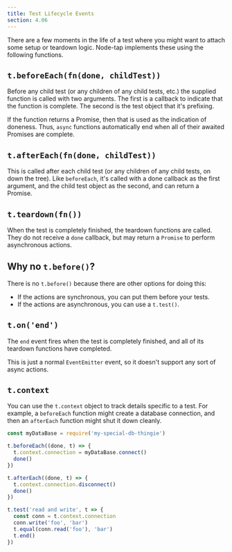 ```yaml
---
title: Test Lifecycle Events
section: 4.06
---
```


There are a few moments in the life of a test where you might want to attach
some setup or teardown logic.  Node-tap implements these using the following
functions.

## `t.beforeEach(fn(done, childTest))`

Before any child test (or any children of any child tests, etc.) the supplied
function is called with two arguments.  The first is a callback to indicate
that the function is complete.  The second is the test object that it's
prefixing.

If the function returns a Promise, then that is used as the indication of
doneness.  Thus, `async` functions automatically end when all of their awaited
Promises are complete.

## `t.afterEach(fn(done, childTest))`

This is called after each child test (or any children of any child tests, on
down the tree).  Like `beforeEach`, it's called with a done callback as the
first argument, and the child test object as the second, and can return a
Promise.

## `t.teardown(fn())`

When the test is completely finished, the teardown functions are called.  They
do not receive a `done` callback, but may return a `Promise` to perform
asynchronous actions.

## Why no `t.before()`?

There is no `t.before()` because there are other options for doing this:

- If the actions are synchronous, you can put them before your tests.
- If the actions are asynchronous, you can use a `t.test()`.

## `t.on('end')`

The `end` event fires when the test is completely finished, and all of its
teardown functions have completed.

This is just a normal `EventEmitter` event, so it doesn't support any sort of
async actions.

## `t.context`

You can use the `t.context` object to track details specific to a test.  For
example, a `beforeEach` function might create a database connection, and then
an `afterEach` function might shut it down cleanly.

```javascript
const myDataBase = require('my-special-db-thingie')

t.beforeEach((done, t) => {
  t.context.connection = myDataBase.connect()
  done()
})

t.afterEach((done, t) => {
  t.context.connection.disconnect()
  done()
})

t.test('read and write', t => {
  const conn = t.context.connection
  conn.write('foo', 'bar')
  t.equal(conn.read('foo'), 'bar')
  t.end()
})
```

